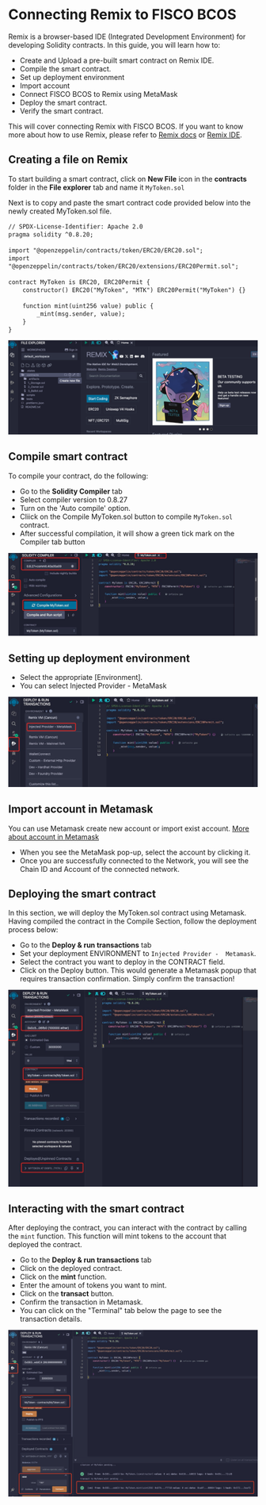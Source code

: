 # Connecting Remix to FISCO BCOS

Remix is a browser-based IDE (Integrated Development Environment) for developing Solidity contracts. In this guide, you will learn how to:

* Create and Upload a pre-built smart contract on Remix IDE.
* Compile the smart contract.
* Set up deployment environment
* Import account
* Connect FISCO BCOS to Remix using MetaMask
* Deploy the smart contract.
* Verify the smart contract.

This will cover connecting Remix with FISCO BCOS. If you want to know more about how to use Remix, please refer to [Remix docs](https://remix-ide.readthedocs.io/en/latest/) or [Remix IDE](https://remix.ethereum.org/).

## Creating a file on Remix

To start building a smart contract, click on **New File** icon in the **contracts** folder in the **File explorer** tab and name it `MyToken.sol`

Next is to copy and paste the smart contract code provided below into the newly created MyToken.sol file.

```solidity
// SPDX-License-Identifier: Apache 2.0
pragma solidity ^0.8.20;

import "@openzeppelin/contracts/token/ERC20/ERC20.sol";
import "@openzeppelin/contracts/token/ERC20/extensions/ERC20Permit.sol";

contract MyToken is ERC20, ERC20Permit {
    constructor() ERC20("MyToken", "MTK") ERC20Permit("MyToken") {}

    function mint(uint256 value) public {
        _mint(msg.sender, value);
    }
}
```

![](../_static/developer/remix-create-new-file.png)

## Compile smart contract

To compile your contract, do the following:

* Go to the **Solidity Compiler** tab
* Select compiler version to 0.8.27
* Turn on the 'Auto compile' option.
* Cliick on the Compile MyToken.sol  button to compile `MyToken.sol` contract.
* After successful compilation, it will show a green tick mark on the Compiler tab button

![](../_static/developer/remix-compile-contract.png)

## Setting up deployment environment

* Select the appropriate [Environment].
* You can select Injected Provider - MetaMask

![](../_static/developer/remix-deploy-env.png)

## Import account in Metamask

You can use Metamask create new account or import exist account. [More about account in Metamask](./wallet_usage.md)

* When you see the MetaMask pop-up, select the account by clicking it.
* Once you are successfully connected to the Network, you will see the Chain ID and Account of the connected network.

## Deploying the smart contract

In this section, we will deploy the MyToken.sol contract using Metamask. Having compiled the contract in the Compile Section, follow the deployment process below:

* Go to the **Deploy & run transactions** tab
* Set your deployment ENVIRONMENT to `Injected Provider -  Metamask`.
* Select the contract you want to deploy in the CONTRACT field.
* Click on the Deploy button. This would generate a Metamask popup that requires transaction confirmation. Simply confirm the transaction!

![](../_static/developer/remix-deploy-contract.png)

## Interacting with the smart contract

After deploying the contract, you can interact with the contract by calling the `mint` function. This function will mint tokens to the account that deployed the contract.

* Go to the **Deploy & run transactions** tab
* Click on the deployed contract.
* Click on the **mint** function.
* Enter the amount of tokens you want to mint.
* Click on the **transact** button.
* Confirm the transaction in Metamask.
* You can click on the "Terminal" tab below the page to see the transaction details.

![](../_static/developer/remix-transact.png)
